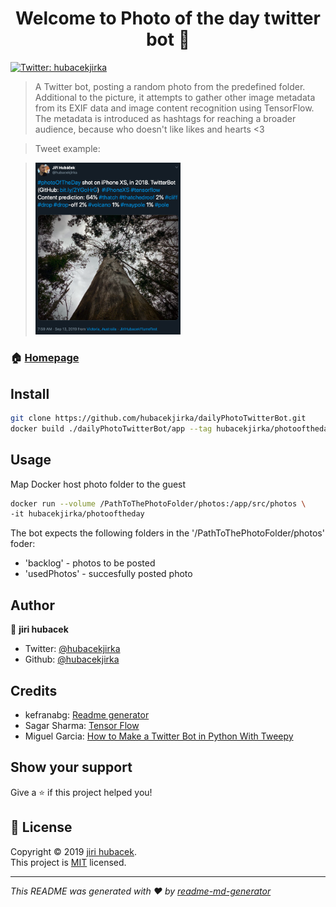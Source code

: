 <h1 align="center">Welcome to Photo of the day twitter bot 👋</h1>
<p>
  <a href="https://twitter.com/hubacekjirka">
    <img alt="Twitter: hubacekjirka" src="https://img.shields.io/twitter/follow/hubacekjirka.svg?style=social" target="_blank" />
  </a>
</p>

> A Twitter bot, posting a random photo from the predefined folder. Additional to the picture, it attempts to gather other image metadata from its EXIF data and image content recognition using TensorFlow. The metadata is introduced as hashtags for reaching a broader audience, because who doesn't like likes and hearts <3

> Tweet example: 

> <img alt="Example" src="https://github.com/hubacekjirka/dailyPhotoTwitterBot/blob/example-in-readme/example.png?raw=true" width="50%" height="50%"/>

### 🏠 [Homepage](http://blog.hubacek.uk)

## Install

```sh
git clone https://github.com/hubacekjirka/dailyPhotoTwitterBot.git
docker build ./dailyPhotoTwitterBot/app --tag hubacekjirka/photooftheday
```

## Usage
Map Docker host photo folder to the guest

```sh
docker run --volume /PathToThePhotoFolder/photos:/app/src/photos \
-it hubacekjirka/photooftheday
```
The bot expects the following folders in the '/PathToThePhotoFolder/photos' foder:
- 'backlog' - photos to be posted
- 'usedPhotos' - succesfully posted photo

## Author

👤 **jiri hubacek**

* Twitter: [@hubacekjirka](https://twitter.com/hubacekjirka)
* Github: [@hubacekjirka](https://github.com/hubacekjirka)

## Credits
* kefranabg: [Readme generator](https://github.com/kefranabg/readme-md-generator)
* Sagar Sharma: [Tensor Flow](https://towardsdatascience.com/tensorflow-image-recognition-python-api-e35f7d412a70)
* Miguel Garcia: [How to Make a Twitter Bot in Python With Tweepy](https://realpython.com/twitter-bot-python-tweepy/)

## Show your support

Give a ⭐️ if this project helped you!

## 📝 License

Copyright © 2019 [jiri hubacek](https://github.com/hubacekjirka).<br />
This project is [MIT](https://github.com/hubacekjirka/dailyPhotoTwitterBot/blob/master/LICENSE) licensed.

***
_This README was generated with ❤️ by [readme-md-generator](https://github.com/kefranabg/readme-md-generator)_
